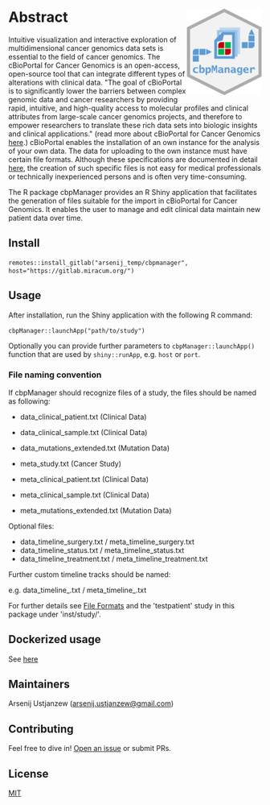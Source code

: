 # Abstract <img src="vignettes/images/logo.png" align="right" width="150px" />

Intuitive visualization and interactive exploration of multidimensional cancer genomics data sets is essential to the field of cancer genomics. The cBioPortal for Cancer Genomics is an open-access, open-source tool that can integrate different types of alterations with clinical data. "The goal of cBioPortal is to significantly lower the barriers between complex genomic data and cancer researchers by providing rapid, intuitive, and high-quality access to molecular profiles and clinical attributes from large-scale cancer genomics projects, and therefore to empower researchers to translate these rich data sets into biologic insights and clinical applications." (read more about cBioPortal for Cancer Genomics [here](https://www.cbioportal.org/faq).) cBioPortal enables the installation of an own instance for the analysis of your own data. The data for uploading to the own instance must have certain file formats. Although these specifications are documented in detail [here](https://docs.cbioportal.org/5.1-data-loading/data-loading/file-formats), the creation of such specific files is not easy for medical professionals or technically inexperienced persons and is often very time-consuming.

The R package cbpManager provides an R Shiny application that facilitates the generation of files suitable for the import in cBioPortal for Cancer Genomics. It enables the user to manage and edit clinical data maintain new patient data over time.

## Install

```
remotes::install_gitlab("arsenij_temp/cbpmanager", host="https://gitlab.miracum.org/")

```

## Usage

After installation, run the Shiny application with the following R command:

```
cbpManager::launchApp("path/to/study")
```

Optionally you can provide further parameters to `cbpManager::launchApp()` function that are used by `shiny::runApp`, e.g.
`host` or `port`.

### File naming convention

If cbpManager should recognize files of a study, the files should be named as following:

- data_clinical_patient.txt (Clinical Data)
- data_clinical_sample.txt (Clinical Data)
- data_mutations_extended.txt (Mutation Data)

- meta_study.txt (Cancer Study)
- meta_clinical_patient.txt (Clinical Data)
- meta_clinical_sample.txt (Clinical Data)
- meta_mutations_extended.txt (Mutation Data)

Optional files:

- data_timeline_surgery.txt / meta_timeline_surgery.txt 
- data_timeline_status.txt / meta_timeline_status.txt
- data_timeline_treatment.txt / meta_timeline_treatment.txt

Further custom timeline tracks should be named:

e.g. data_timeline_<custom>.txt / meta_timeline_<custom>.txt

For further details see [File Formats](https://docs.cbioportal.org/5.1-data-loading/data-loading/file-formats) and the 'testpatient' study in this package under 'inst/study/'.

## Dockerized usage

See [here](https://gitlab.miracum.org/arsenij_temp/cbpmanager.deploy)

## Maintainers

Arsenij Ustjanzew (arsenij.ustjanzew@gmail.com)

## Contributing

Feel free to dive in! [Open an issue](https://gitlab.miracum.org/mainz/cbpmanager/-/issues) or submit PRs.


## License

[MIT](LICENSE)
